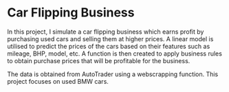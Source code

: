 # Car Flipping Business

In this project, I simulate a car flipping business which earns profit by purchasing used cars and selling them at higher prices. A linear model is utilised to predict the prices of the cars based on their features such as mileage, BHP, model, etc. A function is then created to apply business rules to obtain purchase prices that will be profitable for the business.

The data is obtained from AutoTrader using a webscrapping function. This project focuses on used BMW cars.
